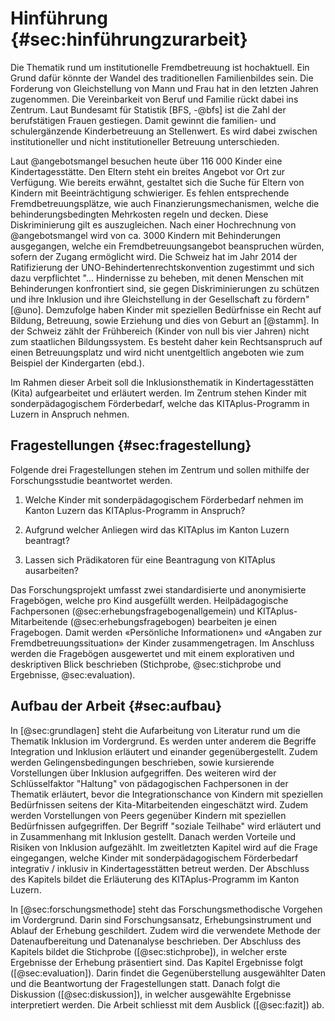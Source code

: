 # Hinführung {#sec:hinführungzurarbeit}

Die Thematik rund um institutionelle Fremdbetreuung ist hochaktuell. Ein Grund dafür könnte der Wandel des traditionellen Familienbildes sein. Die Forderung von Gleichstellung von Mann und Frau hat in den letzten Jahren zugenommen. Die Vereinbarkeit von Beruf und Familie rückt dabei ins Zentrum. Laut Bundesamt für Statistik [BFS, -@bfs] ist die Zahl der berufstätigen Frauen gestiegen. Damit gewinnt die familien- und schulergänzende Kinderbetreuung an Stellenwert. Es wird dabei zwischen institutioneller und nicht institutioneller Betreuung unterschieden.

Laut @angebotsmangel besuchen heute über 116 000 Kinder eine Kindertagesstätte. Den Eltern steht ein breites Angebot vor Ort zur Verfügung. Wie bereits erwähnt, gestaltet sich die Suche für Eltern von Kindern mit Beeinträchtigung schwieriger. Es fehlen entsprechende Fremdbetreuungsplätze, wie auch Finanzierungsmechanismen, welche die behinderungsbedingten Mehrkosten regeln und decken. Diese Diskriminierung gilt es auszugleichen. Nach einer Hochrechnung von @angebotsmangel wird von ca. 3000 Kindern mit Behinderungen ausgegangen, welche ein Fremdbetreuungsangebot beanspruchen würden, sofern der Zugang ermöglicht wird. Die Schweiz hat im Jahr 2014 der Ratifizierung der UNO-Behindertenrechtskonvention zugestimmt und sich dazu verpflichtet "... Hindernisse zu beheben, mit denen Menschen mit Behinderungen konfrontiert sind, sie gegen Diskriminierungen zu schützen und ihre Inklusion und ihre Gleichstellung in der Gesellschaft zu fördern" [@uno].
Demzufolge haben Kinder mit speziellen Bedürfnisse ein Recht auf Bildung, Betreuung, sowie Erziehung und dies von Geburt an [@stamm]. In der Schweiz zählt der Frühbereich (Kinder von null bis vier Jahren) nicht zum staatlichen Bildungssystem. Es besteht daher kein Rechtsanspruch auf einen Betreuungsplatz und wird nicht unentgeltlich angeboten wie zum Beispiel der Kindergarten (ebd.).

Im Rahmen dieser Arbeit soll die Inklusionsthematik in Kindertagesstätten (Kita) aufgearbeitet und erläutert werden. Im Zentrum stehen Kinder mit sonderpädagogischem Förderbedarf, welche das KITAplus-Programm in Luzern in Anspruch nehmen.

## Fragestellungen {#sec:fragestellung}

Folgende drei Fragestellungen stehen im Zentrum und sollen mithilfe der Forschungsstudie beantwortet werden.

1. Welche Kinder mit sonderpädagogischem Förderbedarf nehmen im Kanton Luzern das KITAplus-Programm in Anspruch?

2. Aufgrund welcher Anliegen wird das KITAplus im Kanton Luzern beantragt?

3. Lassen sich Prädikatoren für eine Beantragung von KITAplus ausarbeiten?

Das Forschungsprojekt umfasst zwei standardisierte und anonymisierte Fragebögen, welche pro Kind ausgefüllt werden. Heilpädagogische Fachpersonen (@sec:erhebungsfragebogenallgemein) und KITAplus-Mitarbeitende (@sec:erhebungsfragebogen) bearbeiten je einen Fragebogen. Damit werden «Persönliche Informationen» und «Angaben zur Fremdbetreuungssituation» der Kinder zusammengetragen. Im Anschluss werden die Fragebögen ausgewertet und mit einem explorativen und deskriptiven Blick beschrieben (Stichprobe, @sec:stichprobe und Ergebnisse, @sec:evaluation).

## Aufbau der Arbeit {#sec:aufbau}

In [@sec:grundlagen] steht die Aufarbeitung von Literatur rund um die Thematik Inklusion im Vordergrund. Es werden unter anderem die Begriffe Integration und Inklusion erläutert und einander gegenübergestellt. Zudem werden Gelingensbedingungen beschrieben, sowie kursierende Vorstellungen über Inklusion aufgegriffen. Des weiteren wird der Schlüsselfaktor "Haltung" von pädagogischen Fachpersonen in der Thematik erläutert, bevor die Integrationschance von Kindern mit speziellen Bedürfnissen seitens der Kita-Mitarbeitenden eingeschätzt wird. Zudem werden Vorstellungen von Peers gegenüber Kindern mit speziellen Bedürfnissen aufgegriffen. Der Begriff "soziale Teilhabe" wird erläutert und in Zusammenhang mit Inklusion gestellt. Danach werden Vorteile und Risiken von Inklusion aufgezählt. Im zweitletzten Kapitel wird auf die Frage eingegangen, welche Kinder mit sonderpädagogischem Förderbedarf integrativ / inklusiv in Kindertagesstätten betreut werden. Der Abschluss des Kapitels bildet die Erläuterung des KITAplus-Programm im Kanton Luzern.

In [@sec:forschungsmethode] steht das Forschungsmethodische Vorgehen im Vordergrund. Darin sind Forschungsansatz, Erhebungsinstrument und Ablauf der Erhebung geschildert. Zudem wird die verwendete Methode der Datenaufbereitung und Datenanalyse beschrieben. Der Abschluss des Kapitels bildet die Stichprobe ([@sec:stichprobe]), in welcher erste Ergebnisse der Erhebung präsentiert sind. Das Kapitel Ergebnisse folgt ([@sec:evaluation]). Darin findet die Gegenüberstellung ausgewählter Daten und die Beantwortung der Fragestellungen statt. Danach folgt die Diskussion ([@sec:diskussion]), in welcher ausgewählte Ergebnisse interpretiert werden. Die Arbeit schliesst mit dem Ausblick ([@sec:fazit]) ab.